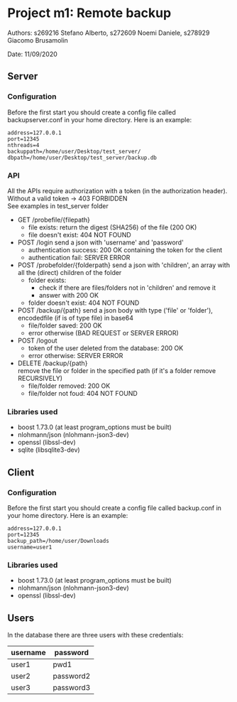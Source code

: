# Project m1: Remote backup

Authors: s269216 Stefano Alberto, s272609 Noemi Daniele, s278929 Giacomo Brusamolin

Date: 11/09/2020

## Server

### Configuration
Before the first start you should create a config file called backupserver.conf in your home directory.
Here is an example:

```
address=127.0.0.1
port=12345
nthreads=4
backuppath=/home/user/Desktop/test_server/
dbpath=/home/user/Desktop/test_server/backup.db
```

### API
All the APIs require authorization with a token (in the authorization header).
Without a valid token -> 403 FORBIDDEN  
See examples in test_server folder
- GET /probefile/{filepath}
  - file exists: return the digest (SHA256) of the file (200 OK)
  - file doesn't exist: 404 NOT FOUND
- POST /login send a json with 'username' and 'password'
  - authentication success: 200 OK containing the token for the client
  - authentication fail: SERVER ERROR 
- POST /probefolder/{folderpath}
  send a json with 'children', an array with all the (direct) children of the folder
  - folder exists: 
    - check if there are files/folders not in 'children' and remove it
    - answer with 200 OK
  - folder doesn't exist: 404 NOT FOUND
- POST /backup/{path} 
  send a json body with type ('file' or 'folder'), encodedfile (if is of type file) in base64
  - file/folder saved: 200 OK
  - error otherwise (BAD REQUEST or SERVER ERROR)
- POST /logout 
  - token of the user deleted from the database: 200 OK
  - error otherwise: SERVER ERROR
- DELETE /backup/{path}  
  remove the file or folder in the specified path (if it's a folder remove RECURSIVELY)
  - file/folder removed: 200 OK
  - file/folder not foud: 404 NOT FOUND
  
### Libraries used
- boost 1.73.0 (at least program_options must be built)
- nlohmann/json (nlohmann-json3-dev)
- openssl (libssl-dev)
- sqlite (libsqlite3-dev)
  
## Client

### Configuration
Before the first start you should create a config file called backup.conf in your home directory.
Here is an example:

```
address=127.0.0.1
port=12345
backup_path=/home/user/Downloads
username=user1
```

### Libraries used
- boost 1.73.0 (at least program_options must be built)
- nlohmann/json (nlohmann-json3-dev)
- openssl (libssl-dev)


## Users

In the database there are three users with these credentials:

| username | password |
| -- | -- |
| user1   | pwd1 |
| user2 | password2 | 
| user3 | password3 |
